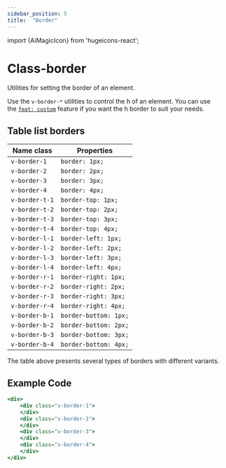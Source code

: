 ```yaml
---
sidebar_position: 5
title:  "Border"
---
```


import {AiMagicIcon} from 'hugeicons-react';

# Class-border <AiMagicIcon className='icon' />

Utilities for setting the border of an element.

Use the `v-border-*` utilities to control the h of an element.
You can use <br /> the [`feat: custom`](/docs/Core-Features/V-custom.md) feature if you want the h border to suit your needs.

## Table list borders

| Name class   | Properties       |
|------------------|----------------------|
| `v-border-1`     | `border: 1px;`       |
| `v-border-2`     | `border: 2px;`       |
| `v-border-3`     | `border: 3px;`       |
| `v-border-4`     | `border: 4px;`       |
| `v-border-t-1`   | `border-top: 1px;`   |
| `v-border-t-2`   | `border-top: 2px;`   |
| `v-border-t-3`   | `border-top: 3px;`   |
| `v-border-t-4`   | `border-top: 4px;`   |
| `v-border-l-1`   | `border-left: 1px;`  |
| `v-border-l-2`   | `border-left: 2px;`  |
| `v-border-l-3`   | `border-left: 3px;`  |
| `v-border-l-4`   | `border-left: 4px;`  |
| `v-border-r-1`   | `border-right: 1px;` |
| `v-border-r-2`   | `border-right: 2px;` |
| `v-border-r-3`   | `border-right: 3px;` |
| `v-border-r-4`   | `border-right: 4px;` |
| `v-border-b-1`   | `border-bottom: 1px;`|
| `v-border-b-2`   | `border-bottom: 2px;`|
| `v-border-b-3`   | `border-bottom: 3px;`|
| `v-border-b-4`   | `border-bottom: 4px;`|

The table above presents several types of borders with different variants.

## Example Code
``` jsx title="h.html"	
<div>
    <div class="v-border-1"> 
    </div>
    <div class="v-border-2"> 
    </div>
    <div class="v-border-3"> 
    </div>
    <div class="v-border-4"> 
    </div>
</div>

```
